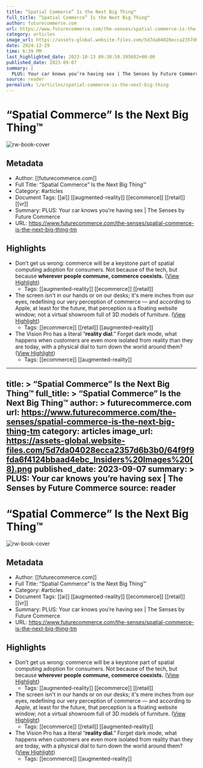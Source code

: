 ```yaml
---
title: “Spatial Commerce” Is the Next Big Thing™
full_title: “Spatial Commerce” Is the Next Big Thing™
author: futurecommerce.com
url: https://www.futurecommerce.com/the-senses/spatial-commerce-is-the-next-big-thing-tm
category: articles
image_url: https://assets-global.website-files.com/5d7da04028ecca2357d6b3b0/64f9f9fda6f4124bbaad4ebc_Insiders%20Images%20(8).png
date: 2024-12-29
time: 6:39 PM
last_highlighted_date: 2023-10-13 09:30:50.395602+00:00
published_date: 2023-09-07
summary: |
  PLUS: Your car knows you’re having sex | The Senses by Future Commerce
source: reader
permalink: l/articles/spatial-commerce-is-the-next-big-thing
---
```

# “Spatial Commerce” Is the Next Big Thing™

![rw-book-cover](https://assets-global.website-files.com/5d7da04028ecca2357d6b3b0/64f9f9fda6f4124bbaad4ebc_Insiders%20Images%20(8).png)

## Metadata
- Author: [[futurecommerce.com]]
- Full Title: “Spatial Commerce” Is the Next Big Thing™
- Category: #articles
- Document Tags: [[ai]] [[augmented-reality]] [[ecommerce]] [[retail]] [[vr]] 
- Summary: PLUS: Your car knows you’re having sex | The Senses by Future Commerce
- URL: https://www.futurecommerce.com/the-senses/spatial-commerce-is-the-next-big-thing-tm

## Highlights
- Don’t get us wrong: commerce will be a keystone part of spatial computing adoption for consumers. Not because of the tech, but because **wherever people commune, commerce coexists.** ([View Highlight](https://read.readwise.io/read/01hcm5x4ce105rpmanspjr7jwx))
    - Tags: [[augmented-reality]] [[ecommerce]] [[retail]] 
- The screen isn't in our hands or on our desks; it's mere inches from our eyes, redefining our very perception of commerce — and according to Apple, at least for the future, that perception is a floating website window; not a virtual showroom full of 3D models of furniture. ([View Highlight](https://read.readwise.io/read/01hcm5y93kz1rqgcjnt187bkzm))
    - Tags: [[ecommerce]] [[retail]] [[augmented-reality]] 
- The Vision Pro has a literal “**reality dial**.” Forget dark mode, what happens when customers are even more isolated from reality than they are today, with a physical dial to turn down the world around them? ([View Highlight](https://read.readwise.io/read/01hcm5zm4fx336j2s53t1g82d5))
    - Tags: [[ecommerce]] [[augmented-reality]] 


---
title: >
  “Spatial Commerce” Is the Next Big Thing™
full_title: >
  “Spatial Commerce” Is the Next Big Thing™
author: >
  futurecommerce.com
url: https://www.futurecommerce.com/the-senses/spatial-commerce-is-the-next-big-thing-tm
category: articles
image_url: https://assets-global.website-files.com/5d7da04028ecca2357d6b3b0/64f9f9fda6f4124bbaad4ebc_Insiders%20Images%20(8).png
published_date: 2023-09-07
summary: >
  PLUS: Your car knows you’re having sex | The Senses by Future Commerce
source: reader
---
# “Spatial Commerce” Is the Next Big Thing™

![rw-book-cover](https://assets-global.website-files.com/5d7da04028ecca2357d6b3b0/64f9f9fda6f4124bbaad4ebc_Insiders%20Images%20(8).png)

## Metadata
- Author: [[futurecommerce.com]]
- Full Title: “Spatial Commerce” Is the Next Big Thing™
- Category: #articles
- Document Tags: [[ai]] [[augmented-reality]] [[ecommerce]] [[retail]] [[vr]] 
- Summary: PLUS: Your car knows you’re having sex | The Senses by Future Commerce
- URL: https://www.futurecommerce.com/the-senses/spatial-commerce-is-the-next-big-thing-tm

## Highlights
- Don’t get us wrong: commerce will be a keystone part of spatial computing adoption for consumers. Not because of the tech, but because **wherever people commune, commerce coexists.** ([View Highlight](https://read.readwise.io/read/01hcm5x4ce105rpmanspjr7jwx))
    - Tags: [[augmented-reality]] [[ecommerce]] [[retail]] 
- The screen isn't in our hands or on our desks; it's mere inches from our eyes, redefining our very perception of commerce — and according to Apple, at least for the future, that perception is a floating website window; not a virtual showroom full of 3D models of furniture. ([View Highlight](https://read.readwise.io/read/01hcm5y93kz1rqgcjnt187bkzm))
    - Tags: [[ecommerce]] [[retail]] [[augmented-reality]] 
- The Vision Pro has a literal “**reality dial**.” Forget dark mode, what happens when customers are even more isolated from reality than they are today, with a physical dial to turn down the world around them? ([View Highlight](https://read.readwise.io/read/01hcm5zm4fx336j2s53t1g82d5))
    - Tags: [[ecommerce]] [[augmented-reality]] 


